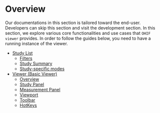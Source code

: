 # Overview
Our documentations in this section is tailored toward the end-user. Developers
can skip this section and visit the development section.
In this section, we explore various core functionalities and use cases that `OHIF viewer`
provides. In order to follow the guides below, you need to have a running instance
of the viewer.


- [Study List](./studyList/index.md)
  - [Filters](./studyList/index.md#filters)
  - [Study Summary](./studyList/index.md#study-summary)
  - [Study-specific modes](./studyList/index.md#study-specific-modes)
- [Viewer (Basic Viewer)](./viewer/index.md)
  - [Overview](./viewer/index.md#overview)
  - [Study Panel](./viewer/studyPanel/study-panel.md#overview)
  - [Measurement Panel](./viewer/measurementPanel/measurement-panel.md#overview)
  - [Viewport](./viewer/viewport/viewport.md#overview)
  - [Toolbar](./viewer/toolbar/toolbar.md#overview)
  - [HotKeys](./viewer/hotkeys/hotkeys.md#overview)
